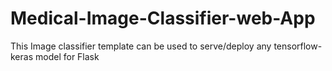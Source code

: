 # Medical-Image-Classifier-web-App
This Image classifier template can be used to serve/deploy any tensorflow- keras model for Flask
